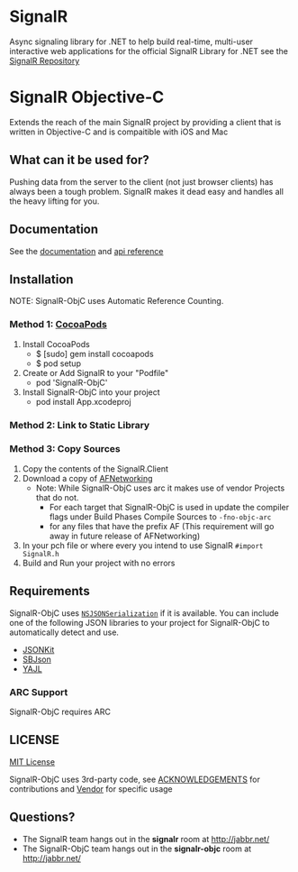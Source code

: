# SignalR 
Async signaling library for .NET to help build real-time, multi-user interactive web applications
for the official SignalR Library for .NET see the [SignalR Repository](https://github.com/SignalR/SignalR/wiki)

# SignalR Objective-C
Extends the reach of the main SignalR project by providing a client that is written in Objective-C and is compaitible
with iOS and Mac

## What can it be used for?
Pushing data from the server to the client (not just browser clients) has always been a tough problem. SignalR makes 
it dead easy and handles all the heavy lifting for you.


## Documentation
See the [documentation](https://github.com/DyKnow/SignalR-ObjC/wiki) and [api reference](http://dyknow.github.com/SignalR-ObjC/Documentation/index.html)
	
## Installation
NOTE: SignalR-ObjC uses Automatic Reference Counting.

### Method 1: [CocoaPods](http://cocoapods.org/)
1. Install CocoaPods
    * $ [sudo] gem install cocoapods
    * $ pod setup
1. Create or Add SignalR to your "Podfile"
    * pod 'SignalR-ObjC'
1. Install SignalR-ObjC into your project
    * pod install App.xcodeproj

### Method 2: Link to Static Library

### Method 3: Copy Sources
1. Copy the contents of the SignalR.Client
1. Download a copy of [AFNetworking](https://github.com/AFNetworking/AFNetworking)
	- Note: While SignalR-ObjC uses arc it makes use of vendor Projects that do not.
		- For each target that SignalR-ObjC is used in update the compiler flags under Build Phases Compile Sources to ```-fno-objc-arc```
		- for any files that have the prefix AF (This requirement will go away in future release of AFNetworking)
1. In your pch file or where every you intend to use SignalR ```#import SignalR.h```
1. Build and Run your project with no errors

## Requirements

SignalR-ObjC uses [`NSJSONSerialization`](http://developer.apple.com/library/mac/#documentation/Foundation/Reference/NSJSONSerialization_Class/Reference/Reference.html) if it is available. You can include one of the following JSON libraries to your project for SignalR-ObjC to automatically detect and use.

* [JSONKit](https://github.com/johnezang/JSONKit)
* [SBJson](http://stig.github.com/json-framework/)
* [YAJL](http://lloyd.github.com/yajl/)

### ARC Support

SignalR-ObjC requires ARC

## LICENSE
[MIT License](https://github.com/DyKnow/SignalR-ObjC/blob/master/LICENSE.md)

SignalR-ObjC uses 3rd-party code, see [ACKNOWLEDGEMENTS](https://github.com/DyKnow/SignalR-ObjC/blob/master/ACKNOWLEDGEMENTS.md) for contributions and
[Vendor](https://github.com/DyKnow/SignalR-ObjC/tree/master/Vendor) for specific usage

## Questions?
- The SignalR team hangs out in the **signalr** room at http://jabbr.net/
- The SignalR-ObjC team hangs out in the **signalr-objc** room at http://jabbr.net/